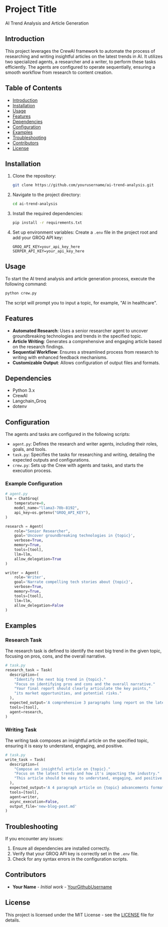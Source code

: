 # Project Title

AI Trend Analysis and Article Generation

## Introduction

This project leverages the CrewAI framework to automate the process of researching and writing insightful articles on the latest trends in AI. It utilizes two specialized agents, a researcher and a writer, to perform these tasks efficiently. The agents are configured to operate sequentially, ensuring a smooth workflow from research to content creation.

## Table of Contents

- [Introduction](#introduction)
- [Installation](#installation)
- [Usage](#usage)
- [Features](#features)
- [Dependencies](#dependencies)
- [Configuration](#configuration)
- [Examples](#examples)
- [Troubleshooting](#troubleshooting)
- [Contributors](#contributors)
- [License](#license)

## Installation

1. Clone the repository:
    ```sh
    git clone https://github.com/yourusername/ai-trend-analysis.git
    ```
2. Navigate to the project directory:
    ```sh
    cd ai-trend-analysis
    ```
3. Install the required dependencies:
    ```sh
    pip install -r requirements.txt
    ```
4. Set up environment variables:
    Create a `.env` file in the project root and add your GROQ API key:
    ```
    GROQ_API_KEY=your_api_key_here
    SERPER_API_KEY=your_api_key_here
    ```

## Usage

To start the AI trend analysis and article generation process, execute the following command:
```sh
python crew.py
```
The script will prompt you to input a topic, for example, "AI in healthcare".

## Features

- **Automated Research**: Uses a senior researcher agent to uncover groundbreaking technologies and trends in the specified topic.
- **Article Writing**: Generates a comprehensive and engaging article based on the research findings.
- **Sequential Workflow**: Ensures a streamlined process from research to writing with enhanced feedback mechanisms.
- **Customizable Output**: Allows configuration of output files and formats.

## Dependencies

- Python 3.x
- CrewAI
- Langchain_Groq
- dotenv

## Configuration

The agents and tasks are configured in the following scripts:

- `agent.py`: Defines the research and writer agents, including their roles, goals, and tools.
- `task.py`: Specifies the tasks for researching and writing, detailing the expected outputs and configurations.
- `crew.py`: Sets up the Crew with agents and tasks, and starts the execution process.

### Example Configuration

```python
# agent.py
llm = ChatGroq(
    temperature=0,
    model_name="llama3-70b-8192",
    api_key=os.getenv("GROQ_API_KEY"),
)

research = Agent(
    role="Senior Researcher",
    goal='Uncover groundbreaking technologies in {topic}',
    verbose=True,
    memory=True,
    tools=[tool],
    llm=llm,
    allow_delegation=True
)

writer = Agent(
    role='Writer',
    goal='Narrate compelling tech stories about {topic}',
    verbose=True,
    memory=True,
    tools=[tool],
    llm=llm,
    allow_delegation=False
)
```

## Examples

### Research Task

The research task is defined to identify the next big trend in the given topic, focusing on pros, cons, and the overall narrative.

```python
# task.py
research_task = Task(
  description=(
    "Identify the next big trend in {topic}."
    "Focus on identifying pros and cons and the overall narrative."
    "Your final report should clearly articulate the key points,"
    "its market opportunities, and potential risks."
  ),
  expected_output='A comprehensive 3 paragraphs long report on the latest AI trends.',
  tools=[tool],
  agent=research,
)
```

### Writing Task

The writing task composes an insightful article on the specified topic, ensuring it is easy to understand, engaging, and positive.

```python
# task.py
write_task = Task(
  description=(
    "Compose an insightful article on {topic}."
    "Focus on the latest trends and how it's impacting the industry."
    "This article should be easy to understand, engaging, and positive."
  ),
  expected_output='A 4 paragraph article on {topic} advancements formatted as markdown.',
  tools=[tool],
  agent=writer,
  async_execution=False,
  output_file='new-blog-post.md'
)
```

## Troubleshooting

If you encounter any issues:

1. Ensure all dependencies are installed correctly.
2. Verify that your GROQ API key is correctly set in the `.env` file.
3. Check for any syntax errors in the configuration scripts.

## Contributors

- **Your Name** - *Initial work* - [YourGithubUsername](https://github.com/yourgithubusername)

## License

This project is licensed under the MIT License - see the [LICENSE](LICENSE) file for details.